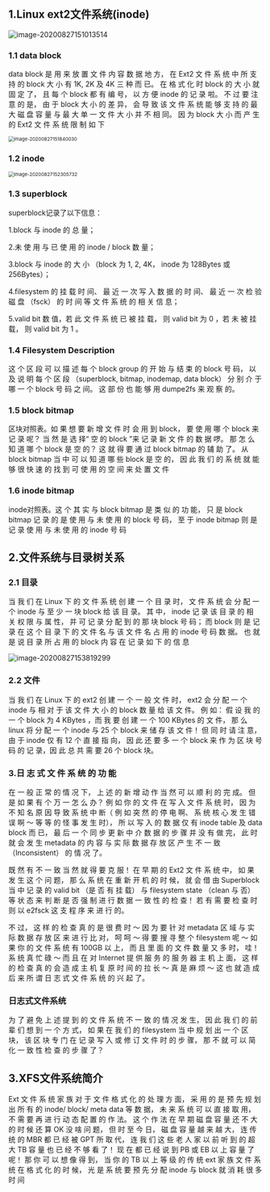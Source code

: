 ## 1.Linux ext2文件系统(inode)

![image-20200827151013514](http://kyle-pic.oss-cn-hangzhou.aliyuncs.com/img/image-20200827151013514.png)

### 1.1 data block

data block 是 用 来 放 置 文 件 内 容 数 据 地 方， 在 Ext2 文 件 系 统 中 所 支 持 的 block 大 小 有 1K, 2K 及 4K 三 种 而 已。 在 格 式 化 时 block 的 大 小 就 固 定 了， 且 每 个 block 都 有 编 号， 以 方 便 inode 的 记 录 啦。 不 过 要 注 意 的 是， 由 于 block 大 小 的 差 异， 会 导 致 该 文 件 系 统 能 够 支 持 的 最 大 磁 盘 容 量 与 最 大 单 一 文 件 大 小 并 不 相 同。 因 为 block 大 小 而 产 生 的 Ext2 文 件 系 统 限 制 如 下

<img src="http://kyle-pic.oss-cn-hangzhou.aliyuncs.com/img/image-20200827151840030.png" alt="image-20200827151840030" style="zoom:67%;" />



### 1.2 inode

<img src="http://kyle-pic.oss-cn-hangzhou.aliyuncs.com/img/image-20200827152305732.png" alt="image-20200827152305732" style="zoom:67%;" />



### 1.3 superblock

superblock记录了以下信息：

1.block 与 inode 的 总 量； 

2.未 使 用 与 已 使 用 的 inode / block 数 量； 

3.block 与 inode 的 大 小 （block 为 1, 2, 4K， inode 为 128Bytes 或 256Bytes）； 

4.filesystem 的 挂 载 时 间、 最 近 一 次 写 入 数 据 的 时 间、 最 近 一 次 检 验 磁 盘 （fsck） 的 时 间 等 文 件 系 统 的 相 关 信 息； 

5.valid bit 数 值，若 此 文 件 系 统 已 被 挂 载， 则 valid bit 为 0 ，若 未 被 挂 载， 则 valid bit 为 1 。



### 1.4 Filesystem Description

这 个 区 段 可 以 描 述 每 个 block group 的 开 始 与 结 束 的 block 号 码， 以 及 说 明 每 个 区 段 （superblock, bitmap, inodemap, data block） 分 别 介 于 哪 一 个 block 号 码 之 间。 这 部 份 也 能 够 用 dumpe2fs 来 观 察 的。



### 1.5 block bitmap

区块对照表。如 果 想 要 新 增 文 件 时 会 用 到 block， 要 使 用 哪 个 block 来 记 录 呢？ 当 然 是 选 择“ 空 的 block ”来 记 录 新 文 件 的 数 据 啰。 那 怎 么 知 道 哪 个 block 是 空 的？ 这 就 得 要 通 过 block bitmap 的 辅 助 了。 从 block bitmap 当 中 可 以 知 道 哪 些 block 是 空 的， 因 此 我 们 的 系 统 就 能 够 很 快 速 的 找 到 可 使 用 的 空 间 来 处 置 文 件



### 1.6 inode bitmap

inode对照表。这 个 其 实 与 block bitmap 是 类 似 的 功 能， 只 是 block bitmap 记 录 的 是 使 用 与 未 使 用 的 block 号 码， 至 于 inode bitmap 则 是 记 录 使 用 与 未 使 用 的 inode 号 码 

## 2.文件系统与目录树关系

### 2.1 目录

当 我 们 在 Linux 下 的 文 件 系 统 创 建 一 个 目 录 时， 文 件 系 统 会 分 配 一 个 inode 与 至 少 一 块 block 给 该 目 录。 其 中， inode 记 录 该 目 录 的 相 关 权 限 与 属 性， 并 可 记 录 分 配 到 的 那 块 block 号 码； 而 block 则 是 记 录 在 这 个 目 录 下 的 文 件 名 与 该 文 件 名 占 用 的 inode 号 码 数 据。 也 就 是 说 目 录 所 占 用 的 block 内 容 在 记 录 如 下 的 信 息

![image-20200827153819299](http://kyle-pic.oss-cn-hangzhou.aliyuncs.com/img/image-20200827153819299.png)

### 2.2 文件

当 我 们 在 Linux 下 的 ext2 创 建 一 个 一 般 文 件 时， ext2 会 分 配 一 个 inode 与 相 对 于 该 文 件 大 小 的 block 数 量 给 该 文 件。 例 如： 假 设 我 的 一 个 block 为 4 KBytes ，而 我 要 创 建 一 个 100 KBytes 的 文 件， 那 么 linux 将 分 配 一 个 inode 与 25 个 block 来 储 存 该 文 件！ 但 同 时 请 注 意， 由 于 inode 仅 有 12 个 直 接 指 向， 因 此 还 要 多 一 个 block 来 作 为 区 块 号 码 的 记 录，因 此 总 共 需 要 26 个 block 块。



### 3.日 志 式 文 件 系 统 的 功 能

在 一 般 正 常 的 情 况 下， 上 述 的 新 增 动 作 当 然 可 以 顺 利 的 完 成。 但 是 如 果 有 个 万 一 怎 么 办？ 例 如 你 的 文 件 在 写 入 文 件 系 统 时， 因 为 不 知 名 原 因 导 致 系 统 中 断（ 例 如 突 然 的 停 电 啊、 系 统 核 心 发 生 错 误 啊 ～ 等 等 的 怪 事 发 生 时）， 所 以 写 入 的 数 据 仅 有 inode table 及 data block 而 已， 最 后 一 个 同 步 更 新 中 介 数 据 的 步 骤 并 没 有 做 完， 此 时 就 会 发 生 metadata 的 内 容 与 实 际 数 据 存 放 区 产 生 不 一 致 （Inconsistent） 的 情 况 了。 

既 然 有 不 一 致 当 然 就 得 要 克 服！ 在 早 期 的 Ext2 文 件 系 统 中， 如 果 发 生 这 个 问 题， 那 么 系 统 在 重 新 开 机 的 时 候， 就 会 借 由 Superblock 当 中 记 录 的 valid bit （是 否 有 挂 载） 与 filesystem state （clean 与 否） 等 状 态 来 判 断 是 否 强 制 进 行 数 据 一 致 性 的 检 查！ 若 有 需 要 检 查 时 则 以 e2fsck 这 支 程 序 来 进 行 的。

不 过， 这 样 的 检 查 真 的 是 很 费 时 ～ 因 为 要 针 对 metadata 区 域 与 实 际 数 据 存 放 区 来 进 行 比 对， 呵 呵 ～ 得 要 搜 寻 整 个 filesystem 呢 ～ 如 果 你 的 文 件 系 统 有 100GB 以 上， 而 且 里 面 的 文 件 数 量 又 多 时， 哇！ 系 统 真 忙 碌 ～ 而 且 在 对 Internet 提 供 服 务 的 服 务 器 主 机 上 面， 这 样 的 检 查 真 的 会 造 成 主 机 复 原 时 间 的 拉 长 ～ 真 是 麻 烦 ～ 这 也 就 造 成 后 来 所 谓 日 志 式 文 件 系 统 的 兴 起 了。

### 日志式文件系统

为 了 避 免 上 述 提 到 的 文 件 系 统 不 一 致 的 情 况 发 生， 因 此 我 们 的 前 辈 们 想 到 一 个 方 式， 如 果 在 我 们 的 filesystem 当 中 规 划 出 一 个 区 块， 该 区 块 专 门 在 记 录 写 入 或 修 订 文 件 时 的 步 骤， 那 不 就 可 以 简 化 一 致 性 检 查 的 步 骤 了？



## 3.XFS文件系统简介

Ext 文 件 系 统 家 族 对 于 文 件 格 式 化 的 处 理 方 面， 采 用 的 是 预 先 规 划 出 所 有 的 inode/ block/ meta data 等 数 据， 未 来 系 统 可 以 直 接 取 用， 不 需 要 再 进 行 动 态 配 置 的 作 法。 这 个 作 法 在 早 期 磁 盘 容 量 还 不 大 的 时 候 还 算 OK 没 啥 问 题， 但 时 至 今 日， 磁 盘 容 量 越 来 越 大， 连 传 统 的 MBR 都 已 经 被 GPT 所 取 代， 连 我 们 这 些 老 人 家 以 前 听 到 的 超 大 TB 容 量 也 已 经 不 够 看 了！ 现 在 都 已 经 说 到 PB 或 EB 以 上 容 量 了 呢！ 那 你 可 以 想 像 得 到， 当 你 的 TB 以 上 等 级 的 传 统 ext 家 族 文 件 系 统 在 格 式 化 的 时 候， 光 是 系 统 要 预 先 分 配 inode 与 block 就 消 耗 很 多 时 间 
